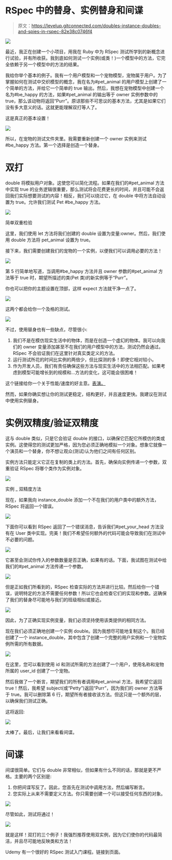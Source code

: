 # RSpec 中的替身、实例替身和间谍

> 原文：<https://levelup.gitconnected.com/doubles-instance-doubles-and-spies-in-rspec-82e38c0746f4>

![](img/870f44559055dab718223da3e8d77339.png)

最近，我正在创建一个小项目，用我在 Ruby 中为 RSpec 测试所学到的新概念进行试验，并有所收获。我到底如何测试一个实例(或类！)一个模型中的方法，它完全依赖于另一个模型中的方法的结果。

我给你举个基本的例子。我有一个用户模型和一个宠物模型，宠物属于用户。为了掌握如何在测试中交织模型的概念，我在名为#pet_animal 的用户模型上创建了一个简单的方法，并给它一个简单的 true 输出。然后，我想在宠物模型中创建一个名为#be_happy 的方法，如果#pet_animal 的输出等于 owner 实例参数中的 true，那么该动物将返回“Purr”。原谅那些不可思议的基本方法，尤其是如果它们没有多大意义的话。这就更能理解双打等人了。

这是真正的基本设置！

![](img/81dffb85da415cbb7be93f457ab5bdb8.png)

所以，在宠物的测试文件夹里。我需要重新创建一个 owner 实例来测试#be_happy 方法。第一个选择是创造一个替身。

# **双打**

double 将模拟用户对象。这使您可以简化流程。如果在我们的#pet_animal 方法中实现 true 的业务逻辑很重要，那么测试将会花费更长的时间，并且可能不会返回我们实际想要测试的内容！相反，我们可以绕过它，在 double 中将方法自动设置为 true。允许我们测试 Pet #be_happy 方法。

![](img/0a4804efcb278c4a52f8a0856498cdae.png)

简单双重检验

这里，我们使用 let 方法将我们创建的 double 设置为变量:owner。然后，我们使用 double 方法将 pet_animal 设置为 true。

接下来，我们需要创建我们的宠物的一个实例，以便我们可以调用必要的方法！

![](img/1864ecdec90bd51cc9e619f1faa54bfa.png)

第 5 行简单地写道，当调用#be_happy 方法并且 owner 参数的#pet_animal 方法等于 true 时，期望所描述的类(Pet 类)的新实例等于“Purr”。

你也可以把你的主题设置在顶部，这样 expect 方法就干净一点了。

![](img/2d10baa53da43d0717bdc06bae555c5c.png)

这两个都会给你一个及格的测试。

![](img/5c1a441835cfd0691c582d419f990344.png)

不过，使用替身也有一些缺点，尽管很小:

1.  我们不是在模仿现实生活中的物体，而是在创造一个虚幻的物体。我可以向我们的 owner 变量添加甚至不在我们的用户模型中的方法，测试仍然会通过。RSpec 不会验证我们在这里针对真实类定义的方法。
2.  运行测试所花的时间比实例的两倍少，但比探测的多！即使它相对较小。
3.  作为开发人员，我们有责任确保这些方法与现实生活中的方法相匹配。如果考虑到模型可能增长到的规模和…方法的变化，这可能会很困难！

这个链接给你一个关于性能/速度的好主意。[表演。](https://www.ombulabs.com/blog/rspec/ruby/spy-vs-double-vs-instance-double.html)

然而，如果你确实想让你的测试更稳定，结构更好，并且速度更快。我建议在测试中使用实例替身。

# 实例双精度/验证双精度

这与 double 类似，只是它会验证 double 的接口，以确保它匹配它所模仿的类或实例。这使得您的测试更加严格，因为您必须正确地模拟一个对象。想象它就像一个演员和一个替身，你不想让观众(测试)认为他们之间有任何区别。

实例方法只能定义它正在复制的类上的方法。首先，确保向实例传递一个参数，双重验证 RSpec 将哪个类作为实例对象。

![](img/e39d08c9e866f4346c633d1bf081656a.png)

实例 _ 双精度方法

现在，如果我向 instance_double 添加一个不在我们的用户类中的额外方法，RSpec 将返回一个错误。

![](img/6864b48bea15354726fdf5394533e9f4.png)

下面你可以看到 RSpec 返回了一个错误消息，告诉我们#pet_your_head 方法没有在 User 类中实现。完美！我们不希望任何额外的代码可能会导致我们在测试中不必要的问题。

![](img/00af13ea531d0dc1447462e198d31578.png)

它甚至会测试你传入的参数数量是否正确，如果有的话。下面，我试图在测试中给我们的#pet_animal 方法传递一个参数。

![](img/4e04e4348b59c4f643256ebd012616cf.png)

但是正如我们所看到的，RSpec 检查实际的方法并进行比较。然后给你一个错误，说明特定的方法不需要任何参数！所以它也会检查它们的实现和参数。这确保了我们的替身尽可能地与我们的班级相似或接近。

![](img/c1d2568061745afe0a4ba338260be830.png)

因此，为了正确实现实例变量，我们必须坚持使用该类提供的相同方法。

现在我们必须正确地创建一个实例 double。因为我想尽可能地复制这个。我已经创建了一个 instance_double，其中包含了创建一个完整的用户实例和一个宠物实例所需的所有数据。

![](img/b00d34821cfd186c541d2e584cc62ce2.png)

在这里，您可以看到使用 id 和测试所需的方法创建了一个用户，使用名称和宠物所属的 user_id 创建了一个宠物。

然后我做了一个断言，期望我们的所有者调用#pet_animal 方法，我希望它返回 true！然后，我希望 subject(或“Petty”)返回“Purr”，因为我们的 owner 方法等于 true。我可以删除第 6 行，期望所有者接收该方法。但这只是一个额外的层，以确保我们测试正确。

这将返回:

![](img/f77d00205f96578a20b4e3aa58a758ed.png)

太棒了。最后，让我们来看看间谍。

# 间谍

间谍很简单。它们与 double 非常相似，但如果有什么不同的话，那就是更不严格。主要的两个区别是:

1.  你把间谍写反了。因此，您首先在测试中调用方法，然后编写断言。
2.  您实际上从来不需要定义方法。你只需要创建一个可以接受任何东西的对象。

![](img/c177e2dad605ebd499d81d9c00de6785.png)

尽管如此，测试将通过！

![](img/80a2f4c76aca06b9d7a52c5c9c892664.png)

就是这样！双打的三个例子！我强烈推荐使用双实例，因为它们使你的代码最简洁，并且尽可能地反映类和方法！

Udemy 有一个很好的 RSpec 测试入门课程。链接到页面。